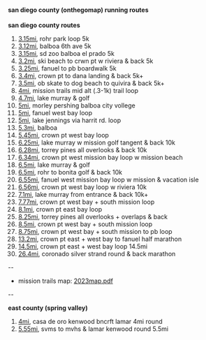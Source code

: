 #### san diego county (onthegomap) running routes

**san diego county routes**

1. [3.15mi](https://onthegomap.com/s/n2d3m1j9), rohr park loop 5k
1. [3.12mi](https://onthegomap.com/s/hblgqj4l), balboa 6th ave 5k
1. [3.15mi](https://onthegomap.com/s/emk0kl80), sd zoo balboa el prado 5k
1. [3.2mi](https://onthegomap.com/s/a0tie88m), ski beach to crwn pt w riviera & back 5k
1. [3.25mi](https://onthegomap.com/s/e4hv5upf), fanuel to pb boardwalk 5k
1. [3.4mi](https://onthegomap.com/s/ht200o4a), crown pt to dana landing & back 5k+
1. [3.5mi](https://onthegomap.com/s/qmndd2gh), ob skate to dog beach to quivira & back 5k+
1. [4mi](https://onthegomap.com/s/r02jqcgh), mission trails mid alt (.3-1k) trail loop
1. [4.7mi](https://onthegomap.com/s/4c198977), lake murray & golf
1. [5mi](https://onthegomap.com/s/uhfs3ghb), morley pershing balboa city vollege
1. [5mi](https://onthegomap.com/s/ebm4udnu), fanuel west bay loop
1. [5mi](https://onthegomap.com/s/3mo12a04), lake jennings via harrit rd. loop
1. [5.3mi](https://onthegomap.com/s/5nq6r444), balboa
1. [5.45mi](https://onthegomap.com/s/vm99vac2), crown pt west bay loop
1. [6.25mi](https://onthegomap.com/s/sjt3b34s), lake murray w mission golf tangent & back 10k
1. [6.28mi](https://onthegomap.com/s/u810n8v7), torrey pines all overlooks & back 10k
1. [6.34mi](https://onthegomap.com/s/l6ehlalt), crown pt west mission bay loop w mission beach
1. [6.5mi](https://onthegomap.com/s/5vbarmsi), lake murray & golf
1. [6.5mi](https://onthegomap.com/s/gbc30a1n), rohr to bonita golf & back 10k
1. [6.55mi](https://onthegomap.com/s/oqtu09cc), fanuel west mission bay loop w mission & vacation isle
1. [6.56mi](https://onthegomap.com/s/kbsfeucs), crown pt west bay loop w riviera 10k
1. [7.1mi](https://onthegomap.com/s/b5d981kj), lake murray from entrance & back 10k+
1. [7.77mi](https://onthegomap.com/s/137eu6q5), crown pt west bay + south mission loop
1. [8.1mi](https://onthegomap.com/s/gusijbdo), crown pt east bay loop
1. [8.25mi](https://onthegomap.com/s/u60bh728), torrey pines all overlooks + overlaps & back
1. [8.5mi](https://onthegomap.com/s/qi8l114l), crown pt west bay + south mission loop
1. [8.75mi](https://onthegomap.com/s/c45s51bd), crown pt west bay + south mission to pb loop
1. [13.2mi](https://onthegomap.com/s/gg0s878f), crown pt east + west bay to fanuel half marathon
1. [14.5mi](https://onthegomap.com/s/5d670u5r), crown pt east + west bay loop 14.5mi
1. [26.4mi](https://onthegomap.com/s/8jf06516), coronado silver strand round & back marathon



--
-   mission trails map: [2023map.pdf](https://mtrp.org/wp-content/uploads/2023/05/MTRP_Trail_Map_2023-5.pdf)

--

**east county (spring valley)**

1. [4mi](https://onthegomap.com/s/0eo34him), casa de oro kenwood bncrft lamar 4mi round
1. [5.55mi](https://onthegomap.com/s/l4v1fr5v), svms to mvhs & lamar kenwood round 5.5mi


<!--
created: jan 18, 2024 (github.com/ryt)
last updated: 11/2/24
-->